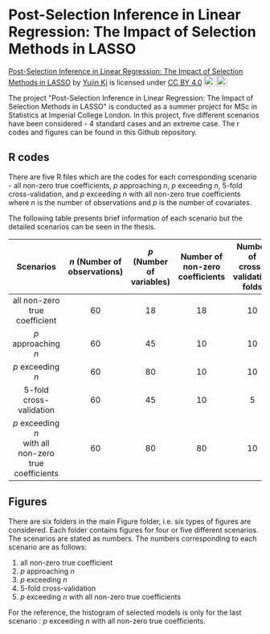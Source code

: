 # Post-Selection Inference in Linear Regression: The Impact of Selection Methods in LASSO

<p xmlns:cc="http://creativecommons.org/ns#" xmlns:dct="http://purl.org/dc/terms/"><a property="dct:title" rel="cc:attributionURL" href="https://github.com/YujinKi/Summer2024">Post-Selection Inference in Linear Regression: The Impact of Selection Methods in LASSO</a> by <a rel="cc:attributionURL dct:creator" property="cc:attributionName" href="https://github.com/YujinKi">Yujin Ki</a> is licensed under <a href="https://creativecommons.org/licenses/by/4.0/?ref=chooser-v1" target="_blank" rel="license noopener noreferrer" style="display:inline-block;">CC BY 4.0<img style="height:22px!important;margin-left:3px;vertical-align:text-bottom;" src="https://mirrors.creativecommons.org/presskit/icons/cc.svg?ref=chooser-v1" alt=""><img style="height:22px!important;margin-left:3px;vertical-align:text-bottom;" src="https://mirrors.creativecommons.org/presskit/icons/by.svg?ref=chooser-v1" alt=""></a></p>

The project "Post-Selection Inference in Linear Regression: The Impact of Selection Methods in LASSO" is conducted as a summer project for MSc in Statistics at Imperial College London. In this project, five different scenarios have been considered - 4 standard cases and an extreme case. The r codes and figures can be found in this Github repository. 


## R codes 

There are five R files which are the codes for each corresponding scenario - all non-zero true coefficients, $p$ approaching $n$, $p$ exceeding $n$, 5-fold cross-validation, and $p$ exceeding $n$ with all non-zero true coefficients where $n$ is the number of observations and $p$ is the number of covariates. 


The following table presents brief information of each scenario but the detailed scenarios can be seen in the thesis. 

| Scenarios                                               | $n$ (Number of <br> observations) | $p$ (Number of <br> variables)| Number of <br> non-zero coefficients | Number of <br> cross-validation folds | 
| :-----------------------------------------------------: | :-: | :-: | :----------------------------:  | :--------------------------: | 
| all non-zero true coefficient                           | 60  | 18  | 18                              | 10 | 
| $p$ approaching $n$                                     | 60  | 45  | 10                              | 10 |
| $p$ exceeding $n$                                       | 60  | 80  | 10                              | 10 |
| 5-fold cross-validation                                 | 60  | 45  | 10                              | 5 |
| $p$ exceeding $n$ <br> with all non-zero true coefficients| 60  | 80  | 80                              | 10 |



## Figures 

There are six folders in the main Figure folder, i.e. six types of figures are considered. Each folder contains figures for four or five different scenarios. The scenarios are stated as numbers. The numbers corresponding to each scenario are as follows:

1. all non-zero true coefficient
2. $p$ approaching $n$
3. $p$ exceeding $n$
4. 5-fold cross-validation
5. $p$ exceeding $n$ with all non-zero true coefficients


For the reference, the histogram of selected models is only for the last scenario : $p$ exceeding $n$ with all non-zero true coefficients. 

